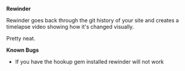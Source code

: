 **Rewinder**

Rewinder goes back through the git history of your site and creates a timelapse video showing how it's changed visually.

Pretty neat.

**Known Bugs**

- If you have the hookup gem installed rewinder will not work